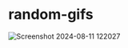 # random-gifs

![Screenshot 2024-08-11 122027](https://github.com/user-attachments/assets/2e138f35-816c-4787-8b03-b74ffc3bc751)
